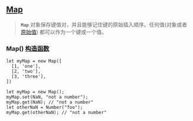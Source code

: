 ## [Map](https://developer.mozilla.org/zh-CN/docs/Web/JavaScript/Reference/Global_Objects/Map)

> **`Map`** 对象保存键值对，并且能够记住键的原始插入顺序。任何值(对象或者[原始值](https://developer.mozilla.org/zh-CN/docs/Glossary/Primitive)) 都可以作为一个键或一个值。

### Map() [构造函数](https://developer.mozilla.org/zh-CN/docs/Web/JavaScript/Reference/Global_Objects/Map/Map)

```
let myMap = new Map([
  [1, 'one'],
  [2, 'two'],
  [3, 'three'],
])
```

```
let myMap = new Map();
myMap.set(NaN, "not a number");
myMap.get(NaN); // "not a number"
let otherNaN = Number("foo");
myMap.get(otherNaN); // "not a number"
```

